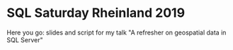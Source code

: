 # SQL Saturday Rheinland 2019

Here you go: slides and script for my talk "A refresher on geospatial data in SQL Server"
